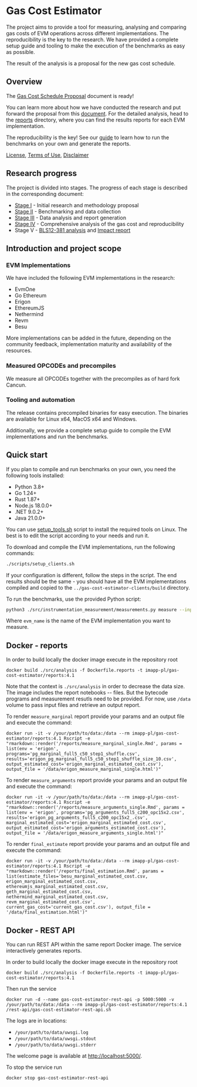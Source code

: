 # Gas Cost Estimator

The project aims to provide a tool for measuring, analysing and comparing gas costs of EVM operations across different implementations. The reproducibility is the key to the research. We have provided a complete setup guide and tooling to make the execution of the benchmarks as easy as possible.

The result of the analysis is a proposal for the new gas cost schedule.

## Overview

The [Gas Cost Schedule Proposal](docs/gas-schedule-proposal.md) document is ready!

You can learn more about how we have conducted the research and put forward the proposal from this [document](docs/report_stage_iv.md). For the detailed analysis, head to the [reports](docs/reports/) directory, where you can find the results reports for each EVM implementation.

The reproducibility is the key! See our [guide](docs/diy.md) to learn how to run the benchmarks on your own and generate the reports.

[License](LICENSE), [Terms of Use](TOU), [Disclaimer](DISCLAIMER)

## Research progress

The project is divided into stages. The progress of each stage is described in the corresponding document:

- [Stage I](docs/report_stage_i.md) - Initial research and methodology proposal
- [Stage II](docs/report_stage_ii.md) - Benchmarking and data collection
- [Stage III](docs/report_stage_iii.md) - Data analysis and report generation
- [Stage IV](docs/report_stage_iv.md) - Comprehensive analysis of the gas cost and reproducibility
- Stage V - [BLS12-381 analysis](docs/report_stage_v_bls.md) and [Impact report](docs/report_stage_v_impact.md)

## Introduction and project scope

### EVM Implementations

We have included the following EVM implementations in the research:

- EvmOne
- Go Ethereum
- Erigon
- EthereumJS
- Nethermind
- Revm
- Besu

More implementations can be added in the future, depending on the community feedback, implementation maturity and availability of the resources.

### Measured OPCODEs and precompiles

We measure all OPCODEs together with the precompiles as of hard fork Cancun.

### Tooling and automation

The release contains precompiled binaries for easy execution. The binaries are available for Linux x64, MacOS x64 and Windows.

Additionally, we provide a complete setup guide to compile the EVM implementations and run the benchmarks.

## Quick start

If you plan to compile and run benchmarks on your own, you need the following tools installed:

- Python 3.8+
- Go 1.24+
- Rust 1.87+
- Node.js 18.0.0+
- .NET 9.0.2+
- Java 21.0.0+

You can use [setup_tools.sh](scripts/setup_tools.sh) script to install the required tools on Linux. The best is to edit the script according to your needs and run it.

To download and compile the EVM implementations, run the following commands:

```bash
./scripts/setup_clients.sh
```

If your configuration is different, follow the steps in the script. The end results should be the same - you should have all the EVM implementations compiled and copied to the `../gas-cost-estimator-clients/build` directory.

To run the benchmarks, use the provided Python script:

```bash
python3 ./src/instrumentation_measurement/measurements.py measure --input_file ./src/stage4/pg_marginal_full5_c50_step5_shuffle.csv --evm evm_name --sample_size 10
```

Where `evm_name` is the name of the EVM implementation you want to measure.

## Docker - reports

In order to build locally the docker image execute in the repository root

```shell
docker build ./src/analysis -f Dockerfile.reports -t imapp-pl/gas-cost-estimator/reports:4.1
```

Note that the context is `./src/analysis` in order to decrease the data size.
The image includes the report notebooks -- files.
But the bytecode programs and measurement resutls need to be provided.
For now, use `/data` volume to pass input files and retrieve an output report.

To render `measure_marginal` report provide your params and an output file and execute the command:

```shell
docker run -it -v /your/path/to/data:/data --rm imapp-pl/gas-cost-estimator/reports:4.1 Rscript -e "rmarkdown::render('/reports/measure_marginal_single.Rmd', params = list(env = 'erigon', programs='pg_marginal_full5_c50_step1_shuffle.csv', results='erigon_pg_marginal_full5_c50_step1_shuffle_size_10.csv', output_estimated_cost='erigon_marginal_estimated_cost.csv'), output_file = '/data/erigon_measure_marginal_single.html')"
```

To render `measure_arguments` report provide your params and an output file and execute the command:

```shell
docker run -it -v /your/path/to/data:/data --rm imapp-pl/gas-cost-estimator/reports:4.1 Rscript -e "rmarkdown::render('/reports/measure_arguments_single.Rmd', params = list(env = 'erigon', programs='pg_arguments_full5_c200_opc15x2.csv', results='erigon_pg_arguments_full5_c200_opc15x2_.csv', marginal_estimated_cost='erigon_marginal_estimated_cost.csv', output_estimated_cost='erigon_arguments_estimated_cost.csv'), output_file = '/data/erigon_measure_arguments_single.html')"
```

To render `final_estimate` report provide your params and an output file and execute the command:

```shell
docker run -it -v /your/path/to/data:/data --rm imapp-pl/gas-cost-estimator/reports:4.1 Rscript -e "rmarkdown::render('/reports/final_estimation.Rmd', params = list(estimate_files='besu_marginal_estimated_cost.csv, erigon_marginal_estimated_cost.csv, ethereumjs_marginal_estimated_cost.csv, geth_marginal_estimated_cost.csv, nethermind_marginal_estimated_cost.csv, revm_marginal_estimated_cost.csv', current_gas_cost='current_gas_cost.csv'), output_file = '/data/final_estimation.html')"
```

## Docker - REST API

You can run REST API within the same report Docker image.
The service interactively generates reports.

In order to build locally the docker image execute in the repository root

```shell
docker build ./src/analysis -f Dockerfile.reports -t imapp-pl/gas-cost-estimator/reports:4.1
```

Then run the service

```shell
docker run -d --name gas-cost-estimator-rest-api -p 5000:5000 -v /your/path/to/data:/data --rm imapp-pl/gas-cost-estimator/reports:4.1 /rest-api/gas-cost-estimator-rest-api.sh
```

The logs are in locations:

- `/your/path/to/data/uwsgi.log`
- `/your/path/to/data/uwsgi.stdout`
- `/your/path/to/data/uwsgi.stderr`

The welcome page is available at [http://localhost:5000/](http://localhost:5000/).

To stop the service run

```shell
docker stop gas-cost-estimator-rest-api
```
